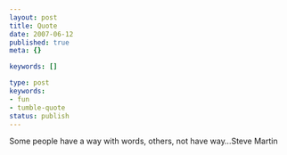 ```yaml
---
layout: post
title: Quote
date: 2007-06-12
published: true
meta: {}

keywords: []

type: post
keywords:
- fun
- tumble-quote
status: publish
---
```

<!-- blockquote  -->Some people have a way with words, others, not have way&#8230;<!-- endblockquote  -->Steve Martin
